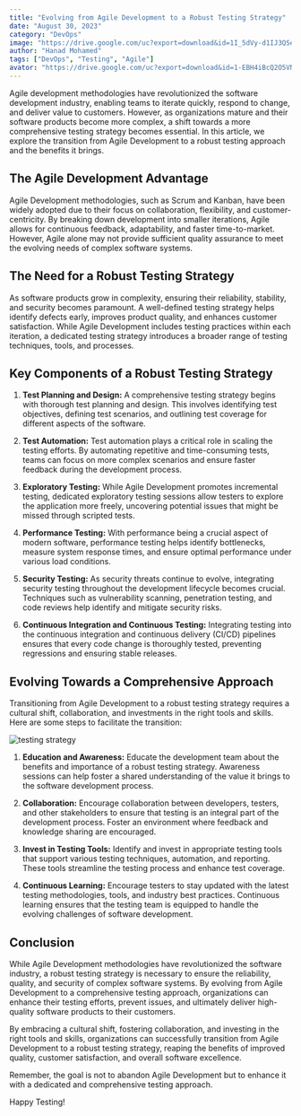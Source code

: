 ```yaml
---
title: "Evolving from Agile Development to a Robust Testing Strategy"
date: "August 30, 2023"
category: "DevOps"
image: "https://drive.google.com/uc?export=download&id=1I_5dVy-d1IJ3QSeYp5Dh55M3wWuZPIIj"
author: "Hanad Mohamed"
tags: ["DevOps", "Testing", "Agile"]
avator: "https://drive.google.com/uc?export=download&id=1-EBH4iBcQ2O5VNKqdRCUR0crn15NiamD"
---
```


Agile development methodologies have revolutionized the software development industry, enabling teams to iterate quickly, respond to change, and deliver value to customers. However, as organizations mature and their software products become more complex, a shift towards a more comprehensive testing strategy becomes essential. In this article, we explore the transition from Agile Development to a robust testing approach and the benefits it brings.

## The Agile Development Advantage

Agile Development methodologies, such as Scrum and Kanban, have been widely adopted due to their focus on collaboration, flexibility, and customer-centricity. By breaking down development into smaller iterations, Agile allows for continuous feedback, adaptability, and faster time-to-market. However, Agile alone may not provide sufficient quality assurance to meet the evolving needs of complex software systems.

## The Need for a Robust Testing Strategy

As software products grow in complexity, ensuring their reliability, stability, and security becomes paramount. A well-defined testing strategy helps identify defects early, improves product quality, and enhances customer satisfaction. While Agile Development includes testing practices within each iteration, a dedicated testing strategy introduces a broader range of testing techniques, tools, and processes.

## Key Components of a Robust Testing Strategy

1. **Test Planning and Design:** A comprehensive testing strategy begins with thorough test planning and design. This involves identifying test objectives, defining test scenarios, and outlining test coverage for different aspects of the software.

2. **Test Automation:** Test automation plays a critical role in scaling the testing efforts. By automating repetitive and time-consuming tests, teams can focus on more complex scenarios and ensure faster feedback during the development process.

3. **Exploratory Testing:** While Agile Development promotes incremental testing, dedicated exploratory testing sessions allow testers to explore the application more freely, uncovering potential issues that might be missed through scripted tests.

4. **Performance Testing:** With performance being a crucial aspect of modern software, performance testing helps identify bottlenecks, measure system response times, and ensure optimal performance under various load conditions.

5. **Security Testing:** As security threats continue to evolve, integrating security testing throughout the development lifecycle becomes crucial. Techniques such as vulnerability scanning, penetration testing, and code reviews help identify and mitigate security risks.

6. **Continuous Integration and Continuous Testing:** Integrating testing into the continuous integration and continuous delivery (CI/CD) pipelines ensures that every code change is thoroughly tested, preventing regressions and ensuring stable releases.

## Evolving Towards a Comprehensive Approach

Transitioning from Agile Development to a robust testing strategy requires a cultural shift, collaboration, and investments in the right tools and skills. Here are some steps to facilitate the transition:

![testing strategy](https://drive.google.com/uc?export=download&id=1I_5dVy-d1IJ3QSeYp5Dh55M3wWuZPIIj)

1. **Education and Awareness:** Educate the development team about the benefits and importance of a robust testing strategy. Awareness sessions can help foster a shared understanding of the value it brings to the software development process.

2. **Collaboration:** Encourage collaboration between developers, testers, and other stakeholders to ensure that testing is an integral part of the development process. Foster an environment where feedback and knowledge sharing are encouraged.

3. **Invest in Testing Tools:** Identify and invest in appropriate testing tools that support various testing techniques, automation, and reporting. These tools streamline the testing process and enhance test coverage.

4. **Continuous Learning:** Encourage testers to stay updated with the latest testing methodologies, tools, and industry best practices. Continuous learning ensures that the testing team is equipped to handle the evolving challenges of software development.

## Conclusion

While Agile Development methodologies have revolutionized the software industry, a robust testing strategy is necessary to ensure the reliability, quality, and security of complex software systems. By evolving from Agile Development to a comprehensive testing approach, organizations can enhance their testing efforts, prevent issues, and ultimately deliver high-quality software products to their customers.

By embracing a cultural shift, fostering collaboration, and investing in the right tools and skills, organizations can successfully transition from Agile Development to a robust testing strategy, reaping the benefits of improved quality, customer satisfaction, and overall software excellence.

Remember, the goal is not to abandon Agile Development but to enhance it with a dedicated and comprehensive testing approach.

Happy Testing!
